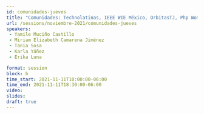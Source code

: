 ```yaml
---
id: comunidades-jueves
title: "Comunidades: Technolatinas, IEEE WIE México, OrbitasTJ, Php Women, Mexicanas in Tech, Más mujeres en UX México, Women at Platzi"
url: /sessions/noviembre-2021/comunidades-jueves
speakers:
 - Yamile Muciño Castillo
 - Miriam Elizabeth Camarena Jiménez
 - Tania Sosa
 - Karla Yáñez
 - Erika Luna

format: session
block: b
time_start: 2021-11-11T10:00:00-06:00
time_end: 2021-11-11T18:30:00-06:00
video:
slides:
draft: true
---
```

